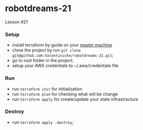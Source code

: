 # robotdreams-21
Lesson #21


### Setup
- install terraform by guide on your [master machine](https://developer.hashicorp.com/terraform/tutorials/aws-get-started/install-cli)
- clone the project by run ```git clone git@github.com:Valentinishe/robotdreams-21.git```;
- go to root folder in the project;
- setup your AWS credentials to ~/.aws/credentials file

### Run
- run `terraform init` for initialization
- run `terraform plan` for checking what will be change
- run `terraform apply` for create/update your state infrastracture

### Destroy
- run ```terraform apply -destroy```;